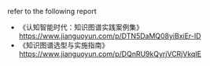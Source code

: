 refer to the following report

* 《认知智能时代：知识图谱实践案例集》 https://www.jianguoyun.com/p/DTN5DaMQ08yiBxiEr-ID
* 《知识图谱选型与实施指南》https://www.jianguoyun.com/p/DQnRU9kQyrjVCRjVkqIE
